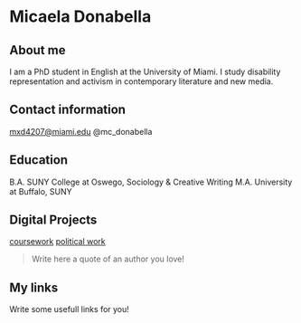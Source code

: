# Micaela Donabella

## About me 
I am a PhD student in English at the University of Miami. I study disability representation and activism in contemporary literature and new media.

## Contact information
mxd4207@miami.edu
@mc_donabella

## Education 

B.A. SUNY College at Oswego, Sociology & Creative Writing
M.A. University at Buffalo, SUNY

## Digital Projects 

[coursework](mdonabella.github.io)
[political work](www.grovedems.org)


> Write here a quote of an author you love! 

## My links 

Write some usefull links for you! 
